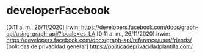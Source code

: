 # developerFacebook
[0:11 a. m., 26/11/2020] Irwin: https://developers.facebook.com/docs/graph-api/using-graph-api/?locale=es_LA
[0:11 a. m., 26/11/2020] Irwin: https://developers.facebook.com/docs/graph-api/reference/user/friends/
[politicas de privacidad generar] https://politicadeprivacidadplantilla.com/
